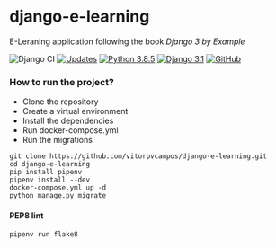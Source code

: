# django-e-learning
E-Leraning application following the book _Django 3 by Example_

![Django CI](https://github.com/vitorpvcampos/django-e-learning/workflows/Django%20CI/badge.svg)
[![Updates](https://pyup.io/repos/github/vitorpvcampos/django-e-learning/shield.svg)](https://pyup.io/repos/github/vitorpvcampos/django-e-learning/)
[![Python 3.8.5](https://img.shields.io/badge/python-3.8.5-blue.svg)](https://www.python.org/downloads/release/python-385/)
[![Django 3.1](https://img.shields.io/badge/django-3.1-blue.svg)](https://www.djangoproject.com/download/)
[![GitHub](https://img.shields.io/github/license/mashape/apistatus.svg)](https://github.com/vitorpvcampos/django-e-learning/blob/main/LICENSE)

### How to run the project?

* Clone the repository
* Create a virtual environment
* Install the dependencies
* Run docker-compose.yml
* Run the migrations

```
git clone https://github.com/vitorpvcampos/django-e-learning.git
cd django-e-learning
pip install pipenv
pipenv install --dev
docker-compose.yml up -d
python manage.py migrate
```

#### PEP8 lint
```
pipenv run flake8
```
